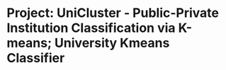 #  Project: UniCluster - Public-Private Institution Classification via K-means; University Kmeans Classifier

